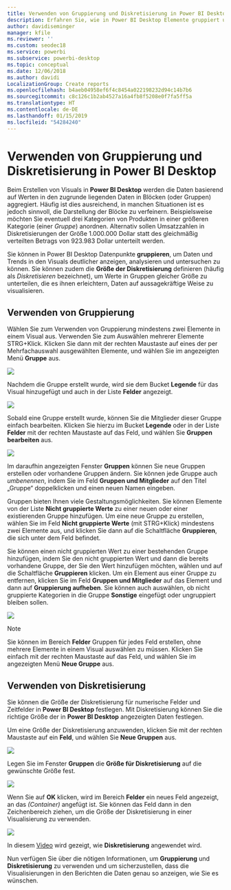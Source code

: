 ```yaml
---
title: Verwenden von Gruppierung und Diskretisierung in Power BI Desktop
description: Erfahren Sie, wie in Power BI Desktop Elemente gruppiert und diskretisiert werden.
author: davidiseminger
manager: kfile
ms.reviewer: ''
ms.custom: seodec18
ms.service: powerbi
ms.subservice: powerbi-desktop
ms.topic: conceptual
ms.date: 12/06/2018
ms.author: davidi
LocalizationGroup: Create reports
ms.openlocfilehash: b4aeb04958ef6f4c8454a022198232d94c14b7b6
ms.sourcegitcommit: c8c126c1b2ab4527a16a4fb8f5208e0f7fa5ff5a
ms.translationtype: HT
ms.contentlocale: de-DE
ms.lasthandoff: 01/15/2019
ms.locfileid: "54284240"
---
```

# <a name="use-grouping-and-binning-in-power-bi-desktop"></a>Verwenden von Gruppierung und Diskretisierung in Power BI Desktop
Beim Erstellen von Visuals in **Power BI Desktop** werden die Daten basierend auf Werten in den zugrunde liegenden Daten in Blöcken (oder Gruppen) aggregiert. Häufig ist dies ausreichend, in manchen Situationen ist es jedoch sinnvoll, die Darstellung der Blöcke zu verfeinern. Beispielsweise möchten Sie eventuell drei Kategorien von Produkten in einer größeren Kategorie (einer *Gruppe*) anordnen. Alternativ sollen Umsatzzahlen in Diskretisierungen der Größe 1.000.000 Dollar statt des gleichmäßig verteilten Betrags von 923.983 Dollar unterteilt werden.

Sie können in Power BI Desktop Datenpunkte **gruppieren**, um Daten und Trends in den Visuals deutlicher anzeigen, analysieren und untersuchen zu können. Sie können zudem die **Größe der Diskretisierung** definieren (häufig als *Diskretisieren* bezeichnet), um Werte in Gruppen gleicher Größe zu unterteilen, die es ihnen erleichtern, Daten auf aussagekräftige Weise zu visualisieren.

## <a name="using-grouping"></a>Verwenden von Gruppierung
Wählen Sie zum Verwenden von Gruppierung mindestens zwei Elemente in einem Visual aus. Verwenden Sie zum Auswählen mehrerer Elemente STRG+Klick. Klicken Sie dann mit der rechten Maustaste auf eines der per Mehrfachauswahl ausgewählten Elemente, und wählen Sie im angezeigten Menü **Gruppe** aus.

![](media/desktop-grouping-and-binning/grouping-binning_1.png)

Nachdem die Gruppe erstellt wurde, wird sie dem Bucket **Legende** für das Visual hinzugefügt und auch in der Liste **Felder** angezeigt.

![](media/desktop-grouping-and-binning/grouping-binning_2.png)

Sobald eine Gruppe erstellt wurde, können Sie die Mitglieder dieser Gruppe einfach bearbeiten. Klicken Sie hierzu im Bucket **Legende** oder in der Liste **Felder** mit der rechten Maustaste auf das Feld, und wählen Sie **Gruppen bearbeiten** aus.

![](media/desktop-grouping-and-binning/grouping-binning_3.png)

Im daraufhin angezeigten Fenster **Gruppen** können Sie neue Gruppen erstellen oder vorhandene Gruppen ändern. Sie können jede Gruppe auch *umbenennen*, indem Sie im Feld **Gruppen und Mitglieder** auf den Titel „Gruppe“ doppelklicken und einen neuen Namen eingeben.

Gruppen bieten Ihnen viele Gestaltungsmöglichkeiten. Sie können Elemente von der Liste **Nicht gruppierte Werte** zu einer neuen oder einer existierenden Gruppe hinzufügen. Um eine neue Gruppe zu erstellen, wählen Sie im Feld **Nicht gruppierte Werte** (mit STRG+Klick) mindestens zwei Elemente aus, und klicken Sie dann auf die Schaltfläche **Gruppieren**, die sich unter dem Feld befindet.

Sie können einen nicht gruppierten Wert zu einer bestehenden Gruppe hinzufügen, indem Sie den nicht gruppierten Wert und dann die bereits vorhandene Gruppe, der Sie den Wert hinzufügen möchten, wählen und auf die Schaltfläche **Gruppieren** klicken. Um ein Element aus einer Gruppe zu entfernen, klicken Sie im Feld **Gruppen und Mitglieder** auf das Element und dann auf **Gruppierung aufheben**. Sie können auch auswählen, ob nicht gruppierte Kategorien in die Gruppe **Sonstige** eingefügt oder ungruppiert bleiben sollen.

![](media/desktop-grouping-and-binning/grouping-binning_4.png)

> [!NOTE]
> Sie können im Bereich **Felder** Gruppen für jedes Feld erstellen, ohne mehrere Elemente in einem Visual auswählen zu müssen. Klicken Sie einfach mit der rechten Maustaste auf das Feld, und wählen Sie im angezeigten Menü **Neue Gruppe** aus.

## <a name="using-binning"></a>Verwenden von Diskretisierung
Sie können die Größe der Diskretisierung für numerische Felder und Zeitfelder in **Power BI Desktop** festlegen. Mit Diskretisierung können Sie die richtige Größe der in **Power BI Desktop** angezeigten Daten festlegen.

Um eine Größe der Diskretisierung anzuwenden, klicken Sie mit der rechten Maustaste auf ein **Feld**, und wählen Sie **Neue Gruppen** aus.

![](media/desktop-grouping-and-binning/grouping-binning_5.png)

Legen Sie im Fenster **Gruppen** die **Größe für Diskretisierung** auf die gewünschte Größe fest.

![](media/desktop-grouping-and-binning/grouping-binning_6.png)

Wenn Sie auf **OK** klicken, wird im Bereich **Felder** ein neues Feld angezeigt, an das *(Container)* angefügt ist. Sie können das Feld dann in den Zeichenbereich ziehen, um die Größe der Diskretisierung in einer Visualisierung zu verwenden.

![](media/desktop-grouping-and-binning/grouping-binning_7.png)

In diesem [Video](https://www.youtube.com/watch?v=BRvdZSfO0DY) wird gezeigt, wie **Diskretisierung** angewendet wird.

Nun verfügen Sie über die nötigen Informationen, um **Gruppierung** und **Diskretisierung** zu verwenden und um sicherzustellen, dass die Visualisierungen in den Berichten die Daten genau so anzeigen, wie Sie es wünschen.

